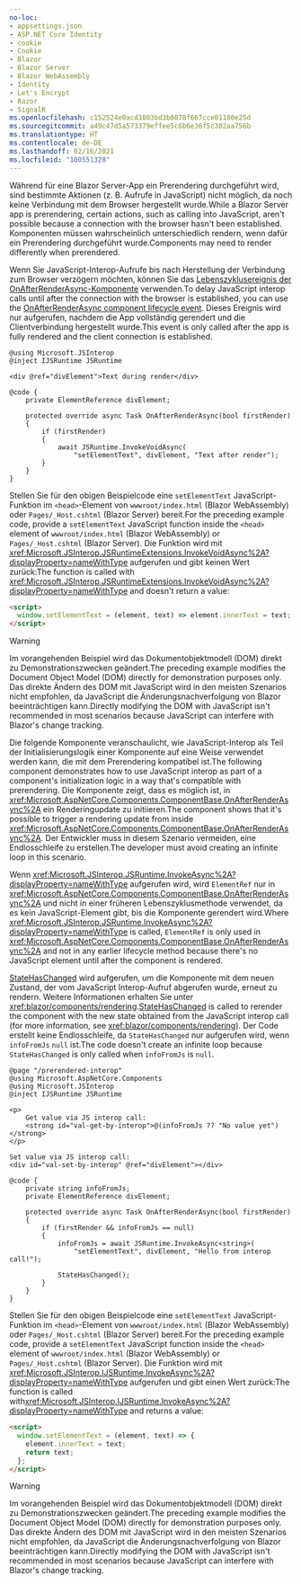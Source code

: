 ```yaml
---
no-loc:
- appsettings.json
- ASP.NET Core Identity
- cookie
- Cookie
- Blazor
- Blazor Server
- Blazor WebAssembly
- Identity
- Let's Encrypt
- Razor
- SignalR
ms.openlocfilehash: c152524e0acd3803bd3b8078f667cce01180e25d
ms.sourcegitcommit: a49c47d5a573379effee5c6b6e36f5c302aa756b
ms.translationtype: HT
ms.contentlocale: de-DE
ms.lasthandoff: 02/16/2021
ms.locfileid: "100551328"
---
```

<span data-ttu-id="347a9-101">Während für eine Blazor Server-App ein Prerendering durchgeführt wird, sind bestimmte Aktionen (z. B. Aufrufe in JavaScript) nicht möglich, da noch keine Verbindung mit dem Browser hergestellt wurde.</span><span class="sxs-lookup"><span data-stu-id="347a9-101">While a Blazor Server app is prerendering, certain actions, such as calling into JavaScript, aren't possible because a connection with the browser hasn't been established.</span></span> <span data-ttu-id="347a9-102">Komponenten müssen wahrscheinlich unterschiedlich rendern, wenn dafür ein Prerendering durchgeführt wurde.</span><span class="sxs-lookup"><span data-stu-id="347a9-102">Components may need to render differently when prerendered.</span></span>

<span data-ttu-id="347a9-103">Wenn Sie JavaScript-Interop-Aufrufe bis nach Herstellung der Verbindung zum Browser verzögern möchten, können Sie das [Lebenszyklusereignis der OnAfterRenderAsync-Komponente](xref:blazor/components/lifecycle#after-component-render) verwenden.</span><span class="sxs-lookup"><span data-stu-id="347a9-103">To delay JavaScript interop calls until after the connection with the browser is established, you can use the [OnAfterRenderAsync component lifecycle event](xref:blazor/components/lifecycle#after-component-render).</span></span> <span data-ttu-id="347a9-104">Dieses Ereignis wird nur aufgerufen, nachdem die App vollständig gerendert und die Clientverbindung hergestellt wurde.</span><span class="sxs-lookup"><span data-stu-id="347a9-104">This event is only called after the app is fully rendered and the client connection is established.</span></span>

```cshtml
@using Microsoft.JSInterop
@inject IJSRuntime JSRuntime

<div @ref="divElement">Text during render</div>

@code {
    private ElementReference divElement;

    protected override async Task OnAfterRenderAsync(bool firstRender)
    {
        if (firstRender)
        {
            await JSRuntime.InvokeVoidAsync(
                "setElementText", divElement, "Text after render");
        }
    }
}
```

<span data-ttu-id="347a9-105">Stellen Sie für den obigen Beispielcode eine `setElementText` JavaScript-Funktion im `<head>`-Element von `wwwroot/index.html` (Blazor WebAssembly) oder `Pages/_Host.cshtml` (Blazor Server) bereit.</span><span class="sxs-lookup"><span data-stu-id="347a9-105">For the preceding example code, provide a `setElementText` JavaScript function inside the `<head>` element of `wwwroot/index.html` (Blazor WebAssembly) or `Pages/_Host.cshtml` (Blazor Server).</span></span> <span data-ttu-id="347a9-106">Die Funktion wird mit <xref:Microsoft.JSInterop.JSRuntimeExtensions.InvokeVoidAsync%2A?displayProperty=nameWithType> aufgerufen und gibt keinen Wert zurück:</span><span class="sxs-lookup"><span data-stu-id="347a9-106">The function is called with <xref:Microsoft.JSInterop.JSRuntimeExtensions.InvokeVoidAsync%2A?displayProperty=nameWithType> and doesn't return a value:</span></span>

```html
<script>
  window.setElementText = (element, text) => element.innerText = text;
</script>
```

> [!WARNING]
> <span data-ttu-id="347a9-107">Im vorangehenden Beispiel wird das Dokumentobjektmodell (DOM) direkt zu Demonstrationszwecken geändert.</span><span class="sxs-lookup"><span data-stu-id="347a9-107">The preceding example modifies the Document Object Model (DOM) directly for demonstration purposes only.</span></span> <span data-ttu-id="347a9-108">Das direkte Ändern des DOM mit JavaScript wird in den meisten Szenarios nicht empfohlen, da JavaScript die Änderungsnachverfolgung von Blazor beeinträchtigen kann.</span><span class="sxs-lookup"><span data-stu-id="347a9-108">Directly modifying the DOM with JavaScript isn't recommended in most scenarios because JavaScript can interfere with Blazor's change tracking.</span></span>

<span data-ttu-id="347a9-109">Die folgende Komponente veranschaulicht, wie JavaScript-Interop als Teil der Initialisierungslogik einer Komponente auf eine Weise verwendet werden kann, die mit dem Prerendering kompatibel ist.</span><span class="sxs-lookup"><span data-stu-id="347a9-109">The following component demonstrates how to use JavaScript interop as part of a component's initialization logic in a way that's compatible with prerendering.</span></span> <span data-ttu-id="347a9-110">Die Komponente zeigt, dass es möglich ist, in <xref:Microsoft.AspNetCore.Components.ComponentBase.OnAfterRenderAsync%2A> ein Renderingupdate zu initiieren.</span><span class="sxs-lookup"><span data-stu-id="347a9-110">The component shows that it's possible to trigger a rendering update from inside <xref:Microsoft.AspNetCore.Components.ComponentBase.OnAfterRenderAsync%2A>.</span></span> <span data-ttu-id="347a9-111">Der Entwickler muss in diesem Szenario vermeiden, eine Endlosschleife zu erstellen.</span><span class="sxs-lookup"><span data-stu-id="347a9-111">The developer must avoid creating an infinite loop in this scenario.</span></span>

<span data-ttu-id="347a9-112">Wenn <xref:Microsoft.JSInterop.JSRuntime.InvokeAsync%2A?displayProperty=nameWithType> aufgerufen wird, wird `ElementRef` nur in <xref:Microsoft.AspNetCore.Components.ComponentBase.OnAfterRenderAsync%2A> und nicht in einer früheren Lebenszyklusmethode verwendet, da es kein JavaScript-Element gibt, bis die Komponente gerendert wird.</span><span class="sxs-lookup"><span data-stu-id="347a9-112">Where <xref:Microsoft.JSInterop.JSRuntime.InvokeAsync%2A?displayProperty=nameWithType> is called, `ElementRef` is only used in <xref:Microsoft.AspNetCore.Components.ComponentBase.OnAfterRenderAsync%2A> and not in any earlier lifecycle method because there's no JavaScript element until after the component is rendered.</span></span>

<span data-ttu-id="347a9-113">[StateHasChanged](xref:blazor/components/lifecycle#state-changes) wird aufgerufen, um die Komponente mit dem neuen Zustand, der vom JavaScript Interop-Aufruf abgerufen wurde, erneut zu rendern. Weitere Informationen erhalten Sie unter <xref:blazor/components/rendering>.</span><span class="sxs-lookup"><span data-stu-id="347a9-113">[StateHasChanged](xref:blazor/components/lifecycle#state-changes) is called to rerender the component with the new state obtained from the JavaScript interop call (for more information, see <xref:blazor/components/rendering>).</span></span> <span data-ttu-id="347a9-114">Der Code erstellt keine Endlosschleife, da `StateHasChanged` nur aufgerufen wird, wenn `infoFromJs` `null` ist.</span><span class="sxs-lookup"><span data-stu-id="347a9-114">The code doesn't create an infinite loop because `StateHasChanged` is only called when `infoFromJs` is `null`.</span></span>

```cshtml
@page "/prerendered-interop"
@using Microsoft.AspNetCore.Components
@using Microsoft.JSInterop
@inject IJSRuntime JSRuntime

<p>
    Get value via JS interop call:
    <strong id="val-get-by-interop">@(infoFromJs ?? "No value yet")</strong>
</p>

Set value via JS interop call:
<div id="val-set-by-interop" @ref="divElement"></div>

@code {
    private string infoFromJs;
    private ElementReference divElement;

    protected override async Task OnAfterRenderAsync(bool firstRender)
    {
        if (firstRender && infoFromJs == null)
        {
            infoFromJs = await JSRuntime.InvokeAsync<string>(
                "setElementText", divElement, "Hello from interop call!");

            StateHasChanged();
        }
    }
}
```

<span data-ttu-id="347a9-115">Stellen Sie für den obigen Beispielcode eine `setElementText` JavaScript-Funktion im `<head>`-Element von `wwwroot/index.html` (Blazor WebAssembly) oder `Pages/_Host.cshtml` (Blazor Server) bereit.</span><span class="sxs-lookup"><span data-stu-id="347a9-115">For the preceding example code, provide a `setElementText` JavaScript function inside the `<head>` element of `wwwroot/index.html` (Blazor WebAssembly) or `Pages/_Host.cshtml` (Blazor Server).</span></span> <span data-ttu-id="347a9-116">Die Funktion wird mit <xref:Microsoft.JSInterop.IJSRuntime.InvokeAsync%2A?displayProperty=nameWithType> aufgerufen und gibt einen Wert zurück:</span><span class="sxs-lookup"><span data-stu-id="347a9-116">The function is called with<xref:Microsoft.JSInterop.IJSRuntime.InvokeAsync%2A?displayProperty=nameWithType> and returns a value:</span></span>

```html
<script>
  window.setElementText = (element, text) => {
    element.innerText = text;
    return text;
  };
</script>
```

> [!WARNING]
> <span data-ttu-id="347a9-117">Im vorangehenden Beispiel wird das Dokumentobjektmodell (DOM) direkt zu Demonstrationszwecken geändert.</span><span class="sxs-lookup"><span data-stu-id="347a9-117">The preceding example modifies the Document Object Model (DOM) directly for demonstration purposes only.</span></span> <span data-ttu-id="347a9-118">Das direkte Ändern des DOM mit JavaScript wird in den meisten Szenarios nicht empfohlen, da JavaScript die Änderungsnachverfolgung von Blazor beeinträchtigen kann.</span><span class="sxs-lookup"><span data-stu-id="347a9-118">Directly modifying the DOM with JavaScript isn't recommended in most scenarios because JavaScript can interfere with Blazor's change tracking.</span></span>
